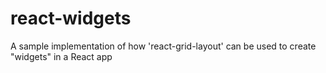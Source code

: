 # react-widgets
A sample implementation of how 'react-grid-layout' can be used to create "widgets" in a React app
